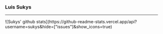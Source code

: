 ### Luis Sukys



<hr />
![Sukys' github stats](https://github-readme-stats.vercel.app/api?username=sukys&hide=["issues"]&show_icons=true)